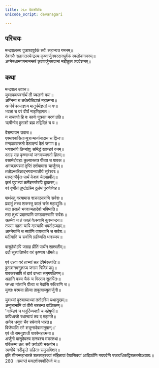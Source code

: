 ```yaml
---
title: २६० देवाशीर्वादः
unicode_script: devanagari

---
```

## परिचयः

मन्दपालस्य पुत्राश्वपूर्वकं सर्वैः सहान्यत्र गमनम्॥  
देवगणैः सहागतस्येन्द्रस्य कृष्णार्जुनवरदानपूर्वकं स्वलोकगमनम्॥  
अग्नेस्थानगमनानन्तरं कृष्णार्जुनमयानां नदीकूल उपवेशनम्॥  

## कथा

मन्दपाल उवाच॥  
युष्माकमपवर्गार्थं ती ज्वलनो मया॥  
अग्निना च तथेत्येतिज्ञातं महात्मना॥  
अग्नेर्वचनमाज्ञाय मातुर्धर्मज्ञतां च वः॥  
भवतां च परं वीर्यं नाहमिहागतः॥  
न सन्तापो हि वः कार्यः पुत्रका मरणं प्रति॥  
ऋषीन्वेद हुताशो ब्रह्म तद्विदितं च वः॥  

वैशम्पायन उवाच॥  
एवमाश्वासितान्पुत्रान्भार्यामादाय स द्विजः॥  
मन्दपालस्ततो देशादन्यं देशं जगाम ह॥  
भगवानपि तिग्मांशुः समिद्धं खाण्डवं वनम्॥  
ददाह सह कृष्णाभ्यां जनयञ्जगतो हितम्॥  
वसामेदोवहाः कुल्यास्तत्र पीत्वा च पावकः॥  
अगच्छत्परमां तृप्तिं दर्शयामास चार्जुनम्॥  
ततोऽन्तरिक्षाद्भगवानवतीर्य सुरेश्वरः॥  
मरुद्गणैर्वृतः पार्थं केशवं चेदमब्रवीत्॥  
कृतं युवाभ्यां कर्मेदममरैरपि दुष्करम्॥  
वरं वृणीतं तुष्टोऽस्मि दुर्लभं पुरुषेष्विह॥  

पार्थस्तु वरयामास शक्रादस्त्राणि सर्वशः॥  
प्रदातुं तच्च शक्रस्तु कालं चक्रे महाद्युतिः॥  
यदा प्रसन्नो भगवान्महादेवो भविष्यति॥  
तदा तुभ्यं प्रदास्यामि पाण्डवास्त्राणि सर्वशः॥  
अहमेव च तं कालं वेत्स्यामि कुरुनन्दन॥  
तपसा महता चापि दास्यामि भवतोऽप्यहम्॥  
आग्नेयानि च सर्वाणि वायव्यानि च सर्वशः॥  
मदीयानि च सर्वाणि ग्रहीष्यसि धनञ्जय॥  

वासुदेवोऽपि जग्राह प्रीतिं पार्थेन शाश्वतीम्॥  
ददौ सुरपतिश्चैव वरं कृष्णाय धीमते॥  

एवं दत्त्वा वरं ताभ्यां सह देवैर्मरुत्पतिः॥  
हुताशनमनुज्ञाप्य जगाम त्रिदिवं प्रभुः॥  
पावकश्चापि तं दावं दग्ध्वा समृगपक्षिणम्॥  
अहानि पञ्च चैकं च विरराम सुतर्पितः॥    
जग्ध्वा मांसानि पीत्वा च मेदांसि रुधिराणि च॥  
युक्तः परमया प्रीत्या तावुत्वाच्युतार्जुनौ॥  

युवाभ्यां पुरुषाग्र्याभ्यां ततोऽस्मि यथासुखम्॥  
अनुजानामि वां वीरौ चरतन्त्र वाञ्छितम्॥  
'गाण्डिवं च धनुर्दिव्यमक्षौ च महेषुधी॥  
कपिध्वजो रथश्चायं तव द महामते॥  
अनेन धनुषा चैव रथेनाने भारत॥  
विजेष्यसि रणे शत्रून्सदेवामानुषान्॥'  
एवं तौ समनुज्ञातौ पाववेमहात्मना॥  
अर्जुनो वासुदेवश्च दानवश्च मयस्तथा॥  
परिक्रम्य ततः सर्वे त्रयोऽपि भरतर्षभ॥  
रमणीये नदीकूले सहिताः समुपाविशन्॥  
इति श्रीमन्महाभारते शतसाहस्त्र्यां संहितायां वैयासिक्यां आदिपर्वणि मयपर्वणि षष्ट्यधिकद्विशततमोऽध्यायः॥  
260 ॥समाप्तं मयदर्शनपर्वादिपर्व च॥  